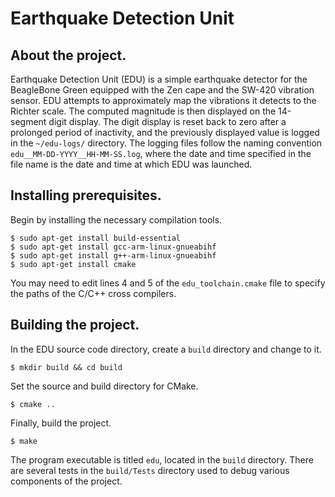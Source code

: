 # Earthquake Detection Unit


## About the project.

Earthquake Detection Unit (EDU) is a simple earthquake detector for the BeagleBone Green equipped with the Zen cape and the SW-420 vibration sensor. EDU attempts to approximately map the vibrations it detects to the Richter scale. The computed magnitude is then displayed on the 14-segment digit display. The digit display is reset back to zero after a prolonged period of inactivity, and the previously displayed value is logged in the `~/edu-logs/` directory. The logging files follow the naming convention `edu__MM-DD-YYYY__HH-MM-SS.log`, where the date and time specified in the file name is the date and time at which EDU was launched.


## Installing prerequisites.

Begin by installing the necessary compilation tools.

```shell
$ sudo apt-get install build-essential
$ sudo apt-get install gcc-arm-linux-gnueabihf
$ sudo apt-get install g++-arm-linux-gnueabihf
$ sudo apt-get install cmake
```

You may need to edit lines 4 and 5 of the `edu_toolchain.cmake` file to specify the paths of the C/C++ cross compilers.


## Building the project.

In the EDU source code directory, create a `build` directory and change to it.

```shell
$ mkdir build && cd build
```

Set the source and build directory for CMake.

```shell
$ cmake ..
```

Finally, build the project.

```shell
$ make
```

The program executable is titled `edu`, located in the `build` directory. There are several tests in the `build/Tests` directory used to debug various components of the project.
